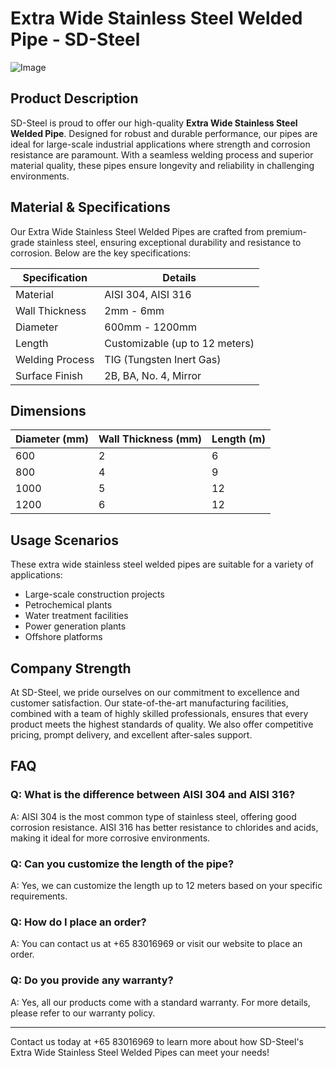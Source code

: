 # Extra Wide Stainless Steel Welded Pipe - SD-Steel

![Image](https://github.com/user-attachments/assets/2567258e-e124-4816-932d-1809bd27ef0b)

## Product Description

SD-Steel is proud to offer our high-quality **Extra Wide Stainless Steel Welded Pipe**. Designed for robust and durable performance, our pipes are ideal for large-scale industrial applications where strength and corrosion resistance are paramount. With a seamless welding process and superior material quality, these pipes ensure longevity and reliability in challenging environments.

## Material & Specifications

Our Extra Wide Stainless Steel Welded Pipes are crafted from premium-grade stainless steel, ensuring exceptional durability and resistance to corrosion. Below are the key specifications:

| Specification         | Details                                |
|-----------------------|----------------------------------------|
| Material              | AISI 304, AISI 316                     |
| Wall Thickness        | 2mm - 6mm                              |
| Diameter              | 600mm - 1200mm                         |
| Length                | Customizable (up to 12 meters)         |
| Welding Process       | TIG (Tungsten Inert Gas)               |
| Surface Finish        | 2B, BA, No. 4, Mirror                  |

## Dimensions

| Diameter (mm) | Wall Thickness (mm) | Length (m) |
|---------------|---------------------|------------|
| 600           | 2                   | 6          |
| 800           | 4                   | 9          |
| 1000          | 5                   | 12         |
| 1200          | 6                   | 12         |

## Usage Scenarios

These extra wide stainless steel welded pipes are suitable for a variety of applications:
- Large-scale construction projects
- Petrochemical plants
- Water treatment facilities
- Power generation plants
- Offshore platforms

## Company Strength

At SD-Steel, we pride ourselves on our commitment to excellence and customer satisfaction. Our state-of-the-art manufacturing facilities, combined with a team of highly skilled professionals, ensures that every product meets the highest standards of quality. We also offer competitive pricing, prompt delivery, and excellent after-sales support.

## FAQ

### Q: What is the difference between AISI 304 and AISI 316?
A: AISI 304 is the most common type of stainless steel, offering good corrosion resistance. AISI 316 has better resistance to chlorides and acids, making it ideal for more corrosive environments.

### Q: Can you customize the length of the pipe?
A: Yes, we can customize the length up to 12 meters based on your specific requirements.

### Q: How do I place an order?
A: You can contact us at +65 83016969 or visit our website to place an order.

### Q: Do you provide any warranty?
A: Yes, all our products come with a standard warranty. For more details, please refer to our warranty policy.

---

Contact us today at +65 83016969 to learn more about how SD-Steel's Extra Wide Stainless Steel Welded Pipes can meet your needs!